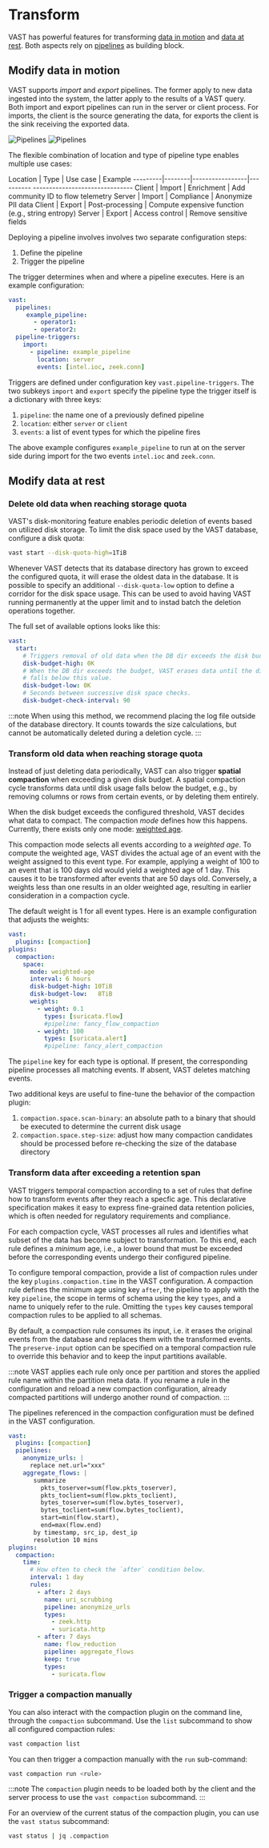 # Transform

VAST has powerful features for transforming [data in
motion](#modify-data-in-motion) and [data at rest](#modify-data-at-rest). Both
aspects rely on [pipelines](/docs/understand/query-language/pipelines) as
building block.

## Modify data in motion

VAST supports *import* and *export* pipelines. The former apply to new data
ingested into the system, the latter apply to the results of a VAST query. Both
import and export pipelines can run in the server or client process. For
imports, the client is the source generating the data, for exports the client is
the sink receiving the exported data.

![Pipelines](/img/pipelines.light.png#gh-light-mode-only)
![Pipelines](/img/pipelines.dark.png#gh-dark-mode-only)

The flexible combination of location and type of pipeline type enables multiple
use cases:

Location | Type   | Use case        | Example
---------|--------|-----------------|---------- -------------------------------
Client   | Import | Enrichment      | Add community ID to flow telemetry
Server   | Import | Compliance      | Anonymize PII data
Client   | Export | Post-processing | Compute expensive function (e.g., string entropy)
Server   | Export | Access control  | Remove sensitive fields

Deploying a pipeline involves involves two separate configuration steps:

1. Define the pipeline
2. Trigger the pipeline

The trigger determines when and where a pipeline executes. Here is an example
configuration:

```yaml
vast:
  pipelines:
     example_pipeline:
       - operator1:
       - operator2:
  pipeline-triggers:
    import:
      - pipeline: example_pipeline
        location: server
        events: [intel.ioc, zeek.conn]
```

Triggers are defined under configuration key `vast.pipeline-triggers`. The two
subkeys `import` and `export` specify the pipeline type the trigger itself is a
dictionary with three keys:

1. `pipeline`: the name one of a previously defined pipeline
2. `location`: either `server` or `client`
3. `events`: a list of event types for which the pipeline fires

The above example configures `example_pipeline` to run at on the server side
during import for the two events `intel.ioc` and `zeek.conn`.

## Modify data at rest

### Delete old data when reaching storage quota

VAST's disk-monitoring feature enables periodic deletion of events based on
utilized disk storage. To limit the disk space used by the VAST database,
configure a disk quota:

```bash
vast start --disk-quota-high=1TiB
```

Whenever VAST detects that its database directory has grown to exceed the
configured quota, it will erase the oldest data in the database. It is possible
to specify an additional `--disk-quota-low` option to define a corridor for
the disk space usage. This can be used to avoid having VAST running permanently
at the upper limit and to instad batch the deletion operations together.

The full set of available options looks like this:

```yaml
vast:
  start:
    # Triggers removal of old data when the DB dir exceeds the disk budget.
    disk-budget-high: 0K
    # When the DB dir exceeds the budget, VAST erases data until the directory size
    # falls below this value.
    disk-budget-low: 0K
    # Seconds between successive disk space checks.
    disk-budget-check-interval: 90
```

:::note
When using this method, we recommend placing the log file outside of the
database directory. It counts towards the size calculations, but cannot be
automatically deleted during a deletion cycle.
:::

### Transform old data when reaching storage quota

Instead of just deleting data periodically, VAST can also trigger **spatial
compaction** when exceeding a given disk budget. A spatial compaction cycle
transforms data until disk usage falls below the budget, e.g., by removing
columns or rows from certain events, or by deleting them entirely.

When the disk budget exceeds the configured threshold, VAST decides what data
to compact. The compaction *mode* defines how this happens. Currently, there
exists only one mode: [weighted age](#weighted-age).

This compaction mode selects all events according to a *weighted age*. To
compute the weighted age, VAST divides the actual age of an event with the
weight assigned to this event type. For example, applying a weight of 100 to an
event that is 100 days old would yield a weighted age of 1 day. This causes it
to be transformed after events that are 50 days old. Conversely, a weights less
than one results in an older weighted age, resulting in earlier consideration in
a compaction cycle.

The default weight is 1 for all event types. Here is an example configuration
that adjusts the weights:

```yaml
vast:
  plugins: [compaction]
plugins:
  compaction:
    space:
      mode: weighted-age
      interval: 6 hours
      disk-budget-high: 10TiB
      disk-budget-low:   8TiB
      weights:
        - weight: 0.1
          types: [suricata.flow]
          #pipeline: fancy_flow_compaction
        - weight: 100
          types: [suricata.alert]
          #pipeline: fancy_alert_compaction
```

The `pipeline` key for each type is optional. If present, the corresponding
pipeline processes all matching events. If absent, VAST deletes matching events.

Two additional keys are useful to fine-tune the behavior of the compaction
plugin:

1. `compaction.space.scan-binary`: an absolute path to a binary that should be
   executed to determine the current disk usage
2. `compaction.space.step-size`: adjust how many compaction candidates should be
   processed before re-checking the size of the database directory

### Transform data after exceeding a retention span

VAST triggers temporal compaction according to a set of rules that define how
to transform events after they reach a specfic age. This declarative
specification makes it easy to express fine-grained data retention policies,
which is often needed for regulatory requirements and compliance.

For each compaction cycle, VAST processes all rules and identifies what subset
of the data has become subject to transformation. To this end, each rule
defines a *minimum* age, i.e., a lower bound that must be exceeded before the
corresponding events undergo their configured pipeline.

To configure temporal compaction, provide a list of compaction rules under the
key `plugins.compaction.time` in the VAST configuration. A compaction rule
defines the minimum age using key `after`, the pipeline to apply with the
key `pipeline`, the scope in terms of schema using the key `types`, and a name
to uniquely refer to the rule. Omitting the `types` key causes temporal
compaction rules to be applied to all schemas.

By default, a compaction rule consumes its input, i.e. it erases the original
events from the database and replaces them with the transformed events. The
`preserve-input` option can be specified on a temporal compaction rule to override
this behavior and to keep the input partitions available.

:::note
VAST applies each rule only once per partition and stores the applied rule name
within the partition meta data. If you rename a rule in the configuration and
reload a new compaction configuration, already compacted partitions will undergo
another round of compaction.
:::

The pipelines referenced in the compaction configuration must be defined in the
VAST configuration.

```yaml
vast:
  plugins: [compaction]
  pipelines:
    anonymize_urls: |
      replace net.url="xxx"
    aggregate_flows: |
       summarize 
         pkts_toserver=sum(flow.pkts_toserver),
         pkts_toclient=sum(flow.pkts_toclient),
         bytes_toserver=sum(flow.bytes_toserver),
         bytes_toclient=sum(flow.bytes_toclient),
         start=min(flow.start),
         end=max(flow.end)
       by timestamp, src_ip, dest_ip
       resolution 10 mins
plugins:
  compaction:
    time:
      # How often to check the `after` condition below.
      interval: 1 day
      rules:
        - after: 2 days
          name: uri_scrubbing
          pipeline: anonymize_urls
          types:
            - zeek.http
            - suricata.http
        - after: 7 days
          name: flow_reduction
          pipeline: aggregate_flows
          keep: true
          types:
            - suricata.flow
```

### Trigger a compaction manually

You can also interact with the compaction plugin on the command line, through
the `compaction` subcommand. Use the `list` subcommand to show all configured
compaction rules:

```bash
vast compaction list
```

You can then trigger a compaction manually with the `run` sub-command:

```bash
vast compaction run <rule>
```

:::note
The `compaction` plugin needs to be loaded both by the client and the server process to
use the `vast compaction` subcommand.
:::

For an overview of the current status of the compaction plugin, you can use the `vast status` subcommand:

```bash
vast status | jq .compaction
```
